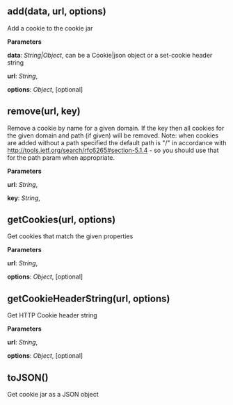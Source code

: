 add(data, url, options)
-----------------------
Add a cookie to the cookie jar



**Parameters**

**data**:  *String|Object*,  can be a Cookie|json object or a set-cookie header string

**url**:  *String*,


**options**:  *Object*,  [optional]

remove(url, key)
----------------
Remove a cookie by name for a given domain. If the key then all cookies for
the given domain and path (if given) will be removed. Note: when cookies
are added without a path specified the default path is "/" in accordance
with http://tools.ietf.org/search/rfc6265#section-5.1.4 - so you should use
that for the path param when appropriate.


**Parameters**

**url**:  *String*,


**key**:  *String*,


getCookies(url, options)
------------------------
Get cookies that match the given properties


**Parameters**

**url**:  *String*,


**options**:  *Object*,  [optional]

getCookieHeaderString(url, options)
-----------------------------------
Get HTTP Cookie header string


**Parameters**

**url**:  *String*,


**options**:  *Object*,  [optional]

toJSON()
--------
Get cookie jar as a JSON object


